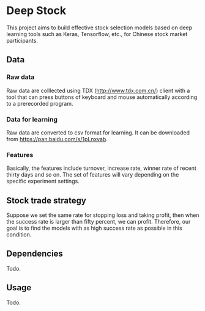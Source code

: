 # Deep Stock

This project aims to build effective stock selection models based on deep learning tools such as Keras, Tensorflow, etc., for Chinese stock market participants.

## Data

### Raw data

Raw data are colllected using TDX (http://www.tdx.com.cn/) client with a tool that can press buttons of keyboard and mouse automatically according to a prerecorded program.

### Data for learning

Raw data are converted to csv format for learning. It can be downloaded from https://pan.baidu.com/s/1pLnxvab.

### Features

Basically, the features include turnover, increase rate, winner rate of recent thirty days and so on. The set of features will vary depending on the specific experiment settings.

## Stock trade strategy

Suppose we set the same rate for stopping loss and taking profit, then when the success rate is larger than fifty percent, we can profit. Therefore, our goal is to find the models with as high success rate as possible in this condition.

## Dependencies

Todo.

## Usage

Todo.
